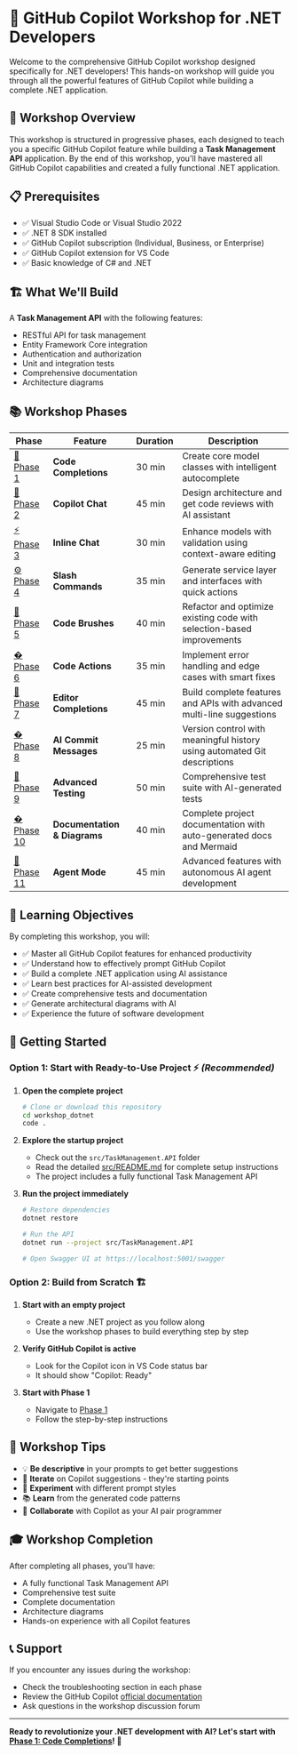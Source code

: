 # 🚀 GitHub Copilot Workshop for .NET Developers

Welcome to the comprehensive GitHub Copilot workshop designed specifically for .NET developers! This hands-on workshop will guide you through all the powerful features of GitHub Copilot while building a complete .NET application.

## 🎯 Workshop Overview

This workshop is structured in progressive phases, each designed to teach you a specific GitHub Copilot feature while building a **Task Management API** application. By the end of this workshop, you'll have mastered all GitHub Copilot capabilities and created a fully functional .NET application.

## 📋 Prerequisites

- ✅ Visual Studio Code or Visual Studio 2022
- ✅ .NET 8 SDK installed
- ✅ GitHub Copilot subscription (Individual, Business, or Enterprise)
- ✅ GitHub Copilot extension for VS Code
- ✅ Basic knowledge of C# and .NET

## 🏗️ What We'll Build

A **Task Management API** with the following features:
- RESTful API for task management
- Entity Framework Core integration
- Authentication and authorization
- Unit and integration tests
- Comprehensive documentation
- Architecture diagrams

## 📚 Workshop Phases

| Phase | Feature | Duration | Description |
|-------|---------|----------|-------------|
| [🚀 Phase 1](./phases/phase1-code-completions.md) | **Code Completions** | 30 min | Create core model classes with intelligent autocomplete |
| [💬 Phase 2](./phases/phase2-copilot-chat.md) | **Copilot Chat** | 45 min | Design architecture and get code reviews with AI assistant |
| [⚡ Phase 3](./phases/phase3-inline-chat.md) | **Inline Chat** | 30 min | Enhance models with validation using context-aware editing |
| [⚙️ Phase 4](./phases/phase4-slash-commands.md) | **Slash Commands** | 35 min | Generate service layer and interfaces with quick actions |
| [🎨 Phase 5](./phases/phase5-code-brushes.md) | **Code Brushes** | 40 min | Refactor and optimize existing code with selection-based improvements |
| [� Phase 6](./phases/phase6-code-actions.md) | **Code Actions** | 35 min | Implement error handling and edge cases with smart fixes |
| [🧠 Phase 7](./phases/phase7-editor-completions.md) | **Editor Completions** | 45 min | Build complete features and APIs with advanced multi-line suggestions |
| [� Phase 8](./phases/phase8-ai-commit-messages.md) | **AI Commit Messages** | 25 min | Version control with meaningful history using automated Git descriptions |
| [🧪 Phase 9](./phases/phase9-advanced-testing.md) | **Advanced Testing** | 50 min | Comprehensive test suite with AI-generated tests |
| [� Phase 10](./phases/phase10-documentation-diagrams.md) | **Documentation & Diagrams** | 40 min | Complete project documentation with auto-generated docs and Mermaid |
| [🤖 Phase 11](./phases/phase11-agent-mode.md) | **Agent Mode** | 45 min | Advanced features with autonomous AI agent development |

## 🎯 Learning Objectives

By completing this workshop, you will:

- ✅ Master all GitHub Copilot features for enhanced productivity
- ✅ Understand how to effectively prompt GitHub Copilot
- ✅ Build a complete .NET application using AI assistance
- ✅ Learn best practices for AI-assisted development
- ✅ Create comprehensive tests and documentation
- ✅ Generate architectural diagrams with AI
- ✅ Experience the future of software development

## 🚀 Getting Started

### **Option 1: Start with Ready-to-Use Project** ⚡ *(Recommended)*

1. **Open the complete project**
   ```bash
   # Clone or download this repository
   cd workshop_dotnet
   code .
   ```

2. **Explore the startup project**
   - Check out the `src/TaskManagement.API` folder
   - Read the detailed [src/README.md](./src/README.md) for complete setup instructions
   - The project includes a fully functional Task Management API

3. **Run the project immediately**
   ```bash
   # Restore dependencies
   dotnet restore
   
   # Run the API
   dotnet run --project src/TaskManagement.API
   
   # Open Swagger UI at https://localhost:5001/swagger
   ```

### **Option 2: Build from Scratch** 🏗️

1. **Start with an empty project**
   - Create a new .NET project as you follow along
   - Use the workshop phases to build everything step by step

2. **Verify GitHub Copilot is active**
   - Look for the Copilot icon in VS Code status bar
   - It should show "Copilot: Ready"

3. **Start with Phase 1**
   - Navigate to [Phase 1](./phases/phase1-code-completions.md)
   - Follow the step-by-step instructions

## 📝 Workshop Tips

- 💡 **Be descriptive** in your prompts to get better suggestions
- 🔄 **Iterate** on Copilot suggestions - they're starting points
- 🧪 **Experiment** with different prompt styles
- 📚 **Learn** from the generated code patterns
- 🤝 **Collaborate** with Copilot as your AI pair programmer

## 🎓 Workshop Completion

After completing all phases, you'll have:
- A fully functional Task Management API
- Comprehensive test suite
- Complete documentation
- Architecture diagrams
- Hands-on experience with all Copilot features

## 📞 Support

If you encounter any issues during the workshop:
- Check the troubleshooting section in each phase
- Review the GitHub Copilot [official documentation](https://docs.github.com/en/copilot)
- Ask questions in the workshop discussion forum

---

**Ready to revolutionize your .NET development with AI? Let's start with [Phase 1: Code Completions](./phases/phase1-code-completions.md)! 🚀**
